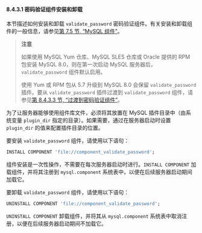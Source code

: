 #### 8.4.3.1 密码验证组件安装和卸载

本节描述如何安装和卸载 `validate_password` 密码验证组件。有关安装和卸载组件的一般信息，请参见[第 7.5 节, “MySQL 组件”](#section-7-5)。

> **注意**
>
> 如果使用 MySQL Yum 仓库、MySQL SLES 仓库或 Oracle 提供的 RPM 包安装 MySQL 8.0，则在第一次启动 MySQL 服务器后，`validate_password` 组件默认启用。
>
> 使用 Yum 或 RPM 包从 5.7 升级到 MySQL 8.0 会保留 `validate_password` 插件。要从 `validate_password` 插件过渡到 `validate_password` 组件，请参见[第 8.4.3.3 节, “过渡到密码验证组件”](#8-4-3-3)。

为了让服务器能够使用组件库文件，必须将其放置在 MySQL 插件目录中（由系统变量 `plugin_dir` 指定的目录）。如果需要，通过在服务器启动时设置 `plugin_dir` 的值来配置插件目录的位置。

要安装 `validate_password` 组件，请使用以下语句：

```sql
INSTALL COMPONENT 'file://component_validate_password';
```

组件安装是一次性操作，不需要在每次服务器启动时进行。`INSTALL COMPONENT` 加载组件，并将其注册到 `mysql.component` 系统表中，以便在后续服务器启动期间加载它。

要卸载 `validate_password` 组件，请使用以下语句：

```sql
UNINSTALL COMPONENT 'file://component_validate_password';
```

`UNINSTALL COMPONENT` 卸载组件，并将其从 `mysql.component` 系统表中取消注册，以便在后续服务器启动期间不加载它。